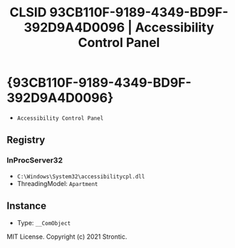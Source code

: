 ﻿---
title: "CLSID 93CB110F-9189-4349-BD9F-392D9A4D0096 | Accessibility Control Panel"
excerpt: What is COM-Object CLSID 93CB110F-9189-4349-BD9F-392D9A4D0096?
---

# {93CB110F-9189-4349-BD9F-392D9A4D0096}

* `Accessibility Control Panel`

## Registry


### InProcServer32

* `C:\Windows\System32\accessibilitycpl.dll`
* ThreadingModel: `Apartment`

## Instance

* Type: `__ComObject`

MIT License. Copyright (c) 2021 Strontic.


